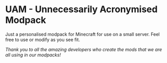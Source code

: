 # UAM - Unnecessarily Acronymised Modpack

Just a personalised modpack for Minecraft for use on a small server. Feel free to use or modify as you see fit.

_Thank you to all the amazing developers who create the mods that we are all using in our modpacks!_
